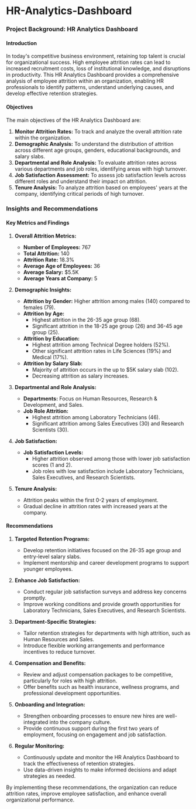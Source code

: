 # HR-Analytics-Dashboard

### Project Background: HR Analytics Dashboard

#### Introduction
In today's competitive business environment, retaining top talent is crucial for organizational success. High employee attrition rates can lead to increased recruitment costs, loss of institutional knowledge, and disruptions in productivity. This HR Analytics Dashboard provides a comprehensive analysis of employee attrition within an organization, enabling HR professionals to identify patterns, understand underlying causes, and develop effective retention strategies.

#### Objectives
The main objectives of the HR Analytics Dashboard are:
1. **Monitor Attrition Rates:** To track and analyze the overall attrition rate within the organization.
2. **Demographic Analysis:** To understand the distribution of attrition across different age groups, genders, educational backgrounds, and salary slabs.
3. **Departmental and Role Analysis:** To evaluate attrition rates across various departments and job roles, identifying areas with high turnover.
4. **Job Satisfaction Assessment:** To assess job satisfaction levels across different roles and understand their impact on attrition.
5. **Tenure Analysis:** To analyze attrition based on employees' years at the company, identifying critical periods of high turnover.

### Insights and Recommendations

#### Key Metrics and Findings
1. **Overall Attrition Metrics:**
   - **Number of Employees:** 767
   - **Total Attrition:** 140
   - **Attrition Rate:** 18.3%
   - **Average Age of Employees:** 36
   - **Average Salary:** $5.5K
   - **Average Years at Company:** 5

2. **Demographic Insights:**
   - **Attrition by Gender:** Higher attrition among males (140) compared to females (79).
   - **Attrition by Age:** 
     - Highest attrition in the 26-35 age group (68).
     - Significant attrition in the 18-25 age group (26) and 36-45 age group (25).
   - **Attrition by Education:**
     - Highest attrition among Technical Degree holders (52%).
     - Other significant attrition rates in Life Sciences (19%) and Medical (17%).
   - **Attrition by Salary Slab:**
     - Majority of attrition occurs in the up to $5K salary slab (102).
     - Decreasing attrition as salary increases.

3. **Departmental and Role Analysis:**
   - **Departments:** Focus on Human Resources, Research & Development, and Sales.
   - **Job Role Attrition:**
     - Highest attrition among Laboratory Technicians (46).
     - Significant attrition among Sales Executives (30) and Research Scientists (30).

4. **Job Satisfaction:**
   - **Job Satisfaction Levels:**
     - Higher attrition observed among those with lower job satisfaction scores (1 and 2).
     - Job roles with low satisfaction include Laboratory Technicians, Sales Executives, and Research Scientists.

5. **Tenure Analysis:**
   - Attrition peaks within the first 0-2 years of employment.
   - Gradual decline in attrition rates with increased years at the company.

#### Recommendations
1. **Targeted Retention Programs:**
   - Develop retention initiatives focused on the 26-35 age group and entry-level salary slabs.
   - Implement mentorship and career development programs to support younger employees.

2. **Enhance Job Satisfaction:**
   - Conduct regular job satisfaction surveys and address key concerns promptly.
   - Improve working conditions and provide growth opportunities for Laboratory Technicians, Sales Executives, and Research Scientists.

3. **Department-Specific Strategies:**
   - Tailor retention strategies for departments with high attrition, such as Human Resources and Sales.
   - Introduce flexible working arrangements and performance incentives to reduce turnover.

4. **Compensation and Benefits:**
   - Review and adjust compensation packages to be competitive, particularly for roles with high attrition.
   - Offer benefits such as health insurance, wellness programs, and professional development opportunities.

5. **Onboarding and Integration:**
   - Strengthen onboarding processes to ensure new hires are well-integrated into the company culture.
   - Provide continuous support during the first two years of employment, focusing on engagement and job satisfaction.

6. **Regular Monitoring:**
   - Continuously update and monitor the HR Analytics Dashboard to track the effectiveness of retention strategies.
   - Use data-driven insights to make informed decisions and adapt strategies as needed.

By implementing these recommendations, the organization can reduce attrition rates, improve employee satisfaction, and enhance overall organizational performance.

